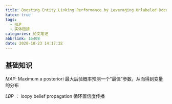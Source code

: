 ```yaml
---
title: Boosting Entity Linking Performance by Leveraging Unlabeled Documents
katex: true
tags:
  - NLP
  - 实体链接
categories: 论文笔记
abbrlink: 16408
date: 2020-10-23 14:17:32
---
```


## 基础知识

$MAP$: Maximum a posteriori  最大后验概率预测一个“最佳”参数，从而得到变量的分布

$LBP$ ： loopy belief propagation 循环置信度传播